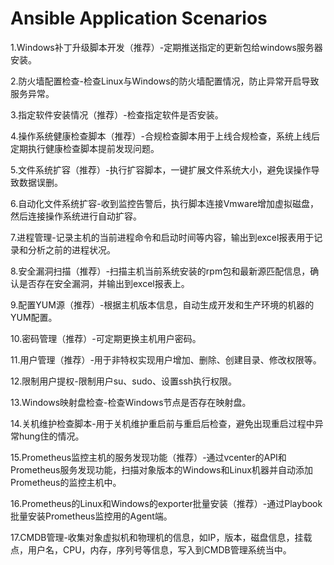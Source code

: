 # Ansible Application Scenarios

1.Windows补丁升级脚本开发（推荐）-定期推送指定的更新包给windows服务器安装。

2.防火墙配置检查-检查Linux与Windows的防火墙配置情况，防止异常开启导致服务异常。

3.指定软件安装情况（推荐）-检查指定软件是否安装。

4.操作系统健康检查脚本（推荐）-合规检查脚本用于上线合规检查，系统上线后定期执行健康检查脚本提前发现问题。

5.文件系统扩容（推荐）-执行扩容脚本，一键扩展文件系统大小，避免误操作导致数据误删。

6.自动化文件系统扩容-收到监控告警后，执行脚本连接Vmware增加虚拟磁盘，然后连接操作系统进行自动扩容。

7.进程管理-记录主机的当前进程命令和启动时间等内容，输出到excel报表用于记录和分析之前的进程状况。

8.安全漏洞扫描（推荐）-扫描主机当前系统安装的rpm包和最新源匹配信息，确认是否存在安全漏洞，并输出到excel报表上。

9.配置YUM源（推荐）-根据主机版本信息，自动生成开发和生产环境的机器的YUM配置。

10.密码管理（推荐）-可定期更换主机用户密码。

11.用户管理（推荐）-用于非特权实现用户增加、删除、创建目录、修改权限等。

12.限制用户提权-限制用户su、sudo、设置ssh执行权限。

13.Windows映射盘检查-检查Windows节点是否存在映射盘。

14.关机维护检查脚本-用于关机维护重启前与重启后检查，避免出现重启过程中异常hung住的情况。

15.Prometheus监控主机的服务发现功能（推荐）-通过vcenter的API和Prometheus服务发现功能，扫描对象版本的Windows和Linux机器并自动添加Prometheus的监控主机中。

16.Prometheus的Linux和Windows的exporter批量安装（推荐）-通过Playbook批量安装Prometheus监控用的Agent端。

17.CMDB管理-收集对象虚拟机和物理机的信息，如IP，版本，磁盘信息，挂载点，用户名，CPU，内存，序列号等信息，写入到CMDB管理系统当中。